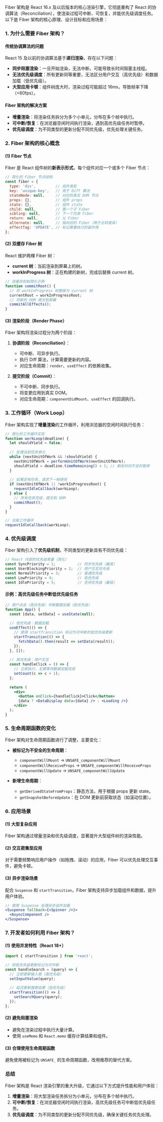 Fiber 架构是 React 16.x 及以后版本的核心渲染引擎，它彻底重构了 React 的协调算法（Reconciliation），使渲染过程可中断、可恢复，并能优先级调度任务。以下是 Fiber 架构的核心原理、设计目标和应用场景：


### **1. 为什么需要 Fiber 架构？**
#### **传统协调算法的问题**
React 15 及以前的协调算法基于**递归渲染**，存在以下问题：
- **同步阻塞渲染**：一旦开始渲染，无法中断，可能导致长时间阻塞主线程。
- **无法优先级调度**：所有更新同等重要，无法区分用户交互（高优先级）和数据加载（低优先级）。
- **大型应用卡顿**：组件树庞大时，渲染过程可能超过 16ms，导致帧率下降（\<60fps）。

#### **Fiber 架构的解决方案**
- **增量渲染**：将渲染任务拆分为多个小单元，分布在多个帧中执行。
- **可中断/恢复**：在浏览器空闲时间执行渲染，遇到高优先级任务时暂停。
- **优先级调度**：为不同类型的更新分配不同优先级，优先处理关键任务。


### **2. Fiber 架构的核心概念**
#### **(1) Fiber 节点**
Fiber 是 React 组件树的**新表示形式**，每个组件对应一个或多个 Fiber 节点：

```jsx
// 简化的 Fiber 节点结构
const fiber = {
  type: 'div',         // 组件类型
  key: 'unique-key',   // 用于 Diff 算法
  stateNode: null,     // 对应的真实 DOM 节点
  props: {},           // 组件 props
  state: {},           // 组件 state
  child: null,         // 第一个子 Fiber
  sibling: null,       // 下一个兄弟 Fiber
  return: null,        // 父 Fiber
  alternate: null,     // 指向旧的 Fiber（用于比较差异）
  effectTag: 'UPDATE', // 标记需要执行的副作用
};
```

#### **(2) 双缓存 Fiber 树**
React 维护两棵 Fiber 树：
- **current 树**：当前渲染到屏幕上的树。
- **workInProgress 树**：正在构建的新树，完成后替换 current 树。

```jsx
// 双缓存机制简化示例
function commitRoot() {
  // 将 workInProgress 树替换为 current 树
  currentRoot = workInProgressRoot;
  // 将新的 DOM 提交到屏幕
  commitAllEffects();
}
```

#### **(3) 渲染阶段（Render Phase）**
Fiber 架构将渲染过程分为两个阶段：
1. **协调阶段（Reconciliation）**：
   - 可中断、可异步执行。
   - 执行 Diff 算法，计算需要更新的内容。
   - 对应生命周期：`render`、`useEffect` 的依赖收集。

2. **提交阶段（Commit）**：
   - 不可中断、同步执行。
   - 将变更应用到真实 DOM。
   - 对应生命周期：`componentDidMount`、`useEffect` 的回调执行。


### **3. 工作循环（Work Loop）**
Fiber 架构实现了**增量渲染**的工作循环，利用浏览器的空闲时间执行任务：

```jsx
// 简化的工作循环实现
function workLoop(deadline) {
  let shouldYield = false;
  
  // 处理当前任务单元
  while (nextUnitOfWork && !shouldYield) {
    nextUnitOfWork = performUnitOfWork(nextUnitOfWork);
    shouldYield = deadline.timeRemaining() < 1; // 剩余时间不足时暂停
  }
  
  // 如果还有任务，请求下一帧继续
  if (nextUnitOfWork || !workInProgressRoot) {
    requestIdleCallback(workLoop);
  } else {
    // 所有任务完成，提交到 DOM
    commitRoot();
  }
}

// 注册工作循环
requestIdleCallback(workLoop);
```


### **4. 优先级调度**
Fiber 架构引入了**优先级机制**，不同类型的更新具有不同优先级：

```jsx
// React 内部的优先级常量（简化）
const SyncPriority = 1;          // 同步优先级（最高）
const UserBlockingPriority = 2;  // 用户交互优先级
const NormalPriority = 3;        // 普通优先级
const LowPriority = 4;           // 低优先级
const IdlePriority = 5;          // 空闲优先级（最低）
```

#### **示例：高优先级任务中断低优先级任务**
```jsx
// 用户点击（高优先级）中断数据加载（低优先级）
function App() {
  const [data, setData] = useState(null);
  
  // 低优先级：数据加载
  useEffect(() => {
    // 使用 startTransition 标记为可中断的低优先级更新
    startTransition(() => {
      fetchData().then(result => setData(result));
    });
  }, []);
  
  // 高优先级：用户交互
  const handleClick = () => {
    // 立即执行，无需等待数据加载完成
    setCount(c => c + 1);
  };
  
  return (
    <div>
      <button onClick={handleClick}>Click</button>
      {data ? <DataDisplay data={data} /> : <Loading />}
    </div>
  );
}
```


### **5. 生命周期函数的变化**
Fiber 架构对生命周期函数进行了调整，主要变化：
- **被标记为不安全的生命周期**：
  - `componentWillMount` → `UNSAFE_componentWillMount`
  - `componentWillReceiveProps` → `UNSAFE_componentWillReceiveProps`
  - `componentWillUpdate` → `UNSAFE_componentWillUpdate`

- **新增生命周期**：
  - `getDerivedStateFromProps`：静态方法，用于根据 props 更新 state。
  - `getSnapshotBeforeUpdate`：在 DOM 更新前获取状态（如滚动位置）。


### **6. 应用场景**
#### **(1) 大型复杂应用**
Fiber 架构通过增量渲染和优先级调度，显著提升大型组件树的渲染性能。

#### **(2) 交互密集型应用**
对于需要频繁响应用户操作（如拖拽、滚动）的应用，Fiber 可以优先处理交互事件，避免卡顿。

#### **(3) 异步渲染场景**
配合 `Suspense` 和 `startTransition`，Fiber 架构支持异步加载组件和数据，提升用户体验。

```jsx
// 使用 Suspense 处理异步组件加载
<Suspense fallback={<Spinner />}>
  <AsyncComponent />
</Suspense>
```


### **7. 开发者如何利用 Fiber 架构？**
#### **(1) 使用并发特性（React 18+）**
```jsx
import { startTransition } from 'react';

// 将低优先级更新标记为可中断
const handleSearch = (query) => {
  // 立即更新输入框（高优先级）
  setInputValue(query);
  
  // 延迟更新搜索结果（低优先级）
  startTransition(() => {
    setSearchQuery(query);
  });
};
```

#### **(2) 避免阻塞渲染**
- 避免在渲染过程中执行大量计算。
- 使用 `useMemo` 和 `React.memo` 缓存计算结果和组件。

#### **(3) 合理使用生命周期函数**
避免使用被标记为 `UNSAFE_` 的生命周期函数，改用推荐的替代方案。


### **总结**
Fiber 架构是 React 渲染引擎的重大升级，它通过以下方式提升性能和用户体验：
1. **增量渲染**：将大型渲染任务拆分为小单元，分布在多个帧中执行。
2. **可中断/恢复**：在浏览器空闲时间执行渲染，高优先级任务可中断低优先级任务。
3. **优先级调度**：为不同类型的更新分配不同优先级，确保关键任务优先处理。
